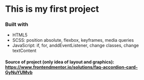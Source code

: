 # This is my first project

### Built with

- HTML5
- SCSS: position absolute, flexbox, keyframes, media queries
- JavaScript: if, for, anddEventListener, change classes, change textContent

#### Source of project (only idea of layout and graphics): https://www.frontendmentor.io/solutions/faq-accordion-card-GyNuYUMvb